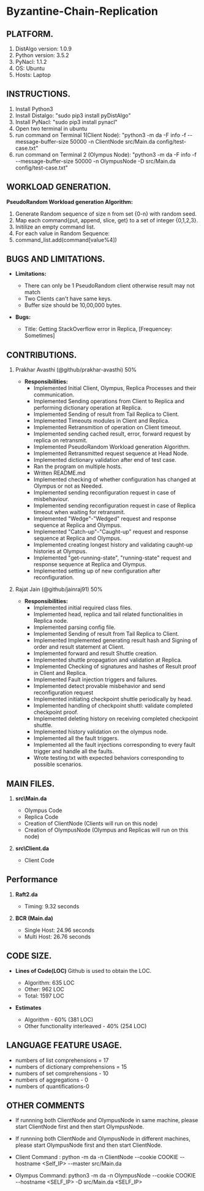 # Byzantine-Chain-Replication


## PLATFORM. 
1. DistAlgo version: 1.0.9
2. Python version: 3.5.2
3. PyNacl: 1.1.2
4. OS: Ubuntu
5. Hosts: Laptop


## INSTRUCTIONS.
1. Install Python3
2. Install Distalgo: "sudo pip3 install pyDistAlgo"
3. Install PyNacl: "sudo pip3 install pynacl"
3. Open two terminal in ubuntu
4. run command on Terminal 1(Client Node): "python3 -m da -F info -f --message-buffer-size 50000 -n ClientNode src/Main.da config/test-case.txt"
5. run command on Terminal 2 (Olympus Node): "python3 -m da -F info -f --message-buffer-size 50000 -n OlympusNode -D src/Main.da config/test-case.txt"


## WORKLOAD GENERATION.
**PseudoRandom Workload generation Algorithm:**

1. Generate Random sequence of size n from set {0-n} with random seed.
2. Map each command{put, append, slice, get} to a set of integer {0,1,2,3}.
3. Initilize an empty command list.
3. For each value in Random Sequence:
4. 	command_list.add(command[value%4])


## BUGS AND LIMITATIONS.  
   - **Limitations:**
     - There can only be 1 PseudoRandom client otherwise result may not match
     - Two Clients can't have same keys.
     - Buffer size should be 10,00,000 bytes.
   
   - **Bugs:**
      - Title: Getting StackOverflow error in Replica, [Frequencey: Sometimes]

## CONTRIBUTIONS.
1. Prakhar Avasthi (@github/prakhar-avasthi) 50%
   - **Responsibilities:**
     - Implemented Initial Client, Olympus, Replica Processes and their communication.
     - Implemented Sending operations from Client to Replica and performing dictionary operation at Replica.
     - Implemented Sending of result from Tail Replica to Client.
     - Implemented Timeouts modules in Client and Replica.
     - Implemented Retransmition of operation on Client timeout.
     - Implemented sending cached result, error, forward request by replica on retransmit.
     - Implemented PseudoRandom Workload generation Algorithm.
     - Implemented Retransmitted request sequence at Head Node.
     - Implemented dictionary validation after end of test case.
     - Ran the program on multiple hosts.
     - Written README.md
     - Implemented checking of whether configuration has changed at Olympus or not as Needed.
     - Implemented sending reconfiguration request in case of misbehaviour.
     - Implemented sending reconfiguration request in case of Replica timeout when waiting for retransmit.
     - Implemented "Wedge"-"Wedged" request and response sequence at Replica and Olympus.
     - Implemented "Catch-up"-"Caught-up" request and response sequence at Replica and Olympus.
     - Implemented creating longest history and validating caught-up histories at Olympus.
     - Implemented "get-running-state", "running-state" request and response sequence at Replica and Olympus.
     - Implemented setting up of new configuration after reconfiguration.

2. Rajat Jain (@github/jainraj91) 50%
   - **Responsibilities:**
     - Implemented initial required class files.
     - Implemented head, replica and tail related functionalities in Replica node.
     - Implemented parsing config file.
     - Implemented Sending of result from Tail Replica to Client.
     - Implemented Implemented generating result hash and Signing of order and result statement at Client.
     - Implemented forward and result Shuttle creation.
     - Implemented shuttle propagation and validation at Replica.
     - Implemented Checking of signatures and hashes of Result proof in Client and Replica.
     - Implemented Fault injection triggers and failures.
     - Implemented detect provable misbehavior and send reconfiguration request
     - Implemented initiating checkpoint shuttle periodically by head.
     - Implemented handling of checkpoint shuttl: validate completed checkpoint proof.
     - Implemented deleting history on receiving completed checkpoint shuttle.
     - Implemented history validation on the olympus node.
     - Implemented all the fault triggers.
     - Implemented all the fault injections corresponding to every fault trigger and handle all the faults.
     - Wrote testing.txt with expected behaviors corresponding to possible scenarios.


## MAIN FILES.
1. **src\Main.da**
   - Olympus Code
   - Replica Code
   - Creation of ClientNode (Clients will run on this node)
   - Creation of OlympusNode (Olympus and Replicas will run on this node)

2. **src\Client.da**
   - Client Code


## Performance
1. **Raft2.da**
   - Timing: 9.32 seconds
  
2. **BCR (Main.da)**
   - Single Host: 24.96 seconds
   - Multi Host: 26.76 seconds


## CODE SIZE.
   - **Lines of Code(LOC)** 
    Github is used to obtain the LOC.
     - Algorithm: 635 LOC
     - Other: 962 LOC
     - Total: 1597 LOC
   
   - **Estimates**
     - Algorithm - 60% (381 LOC)
     - Other functionality interleaved - 40% (254 LOC) 


## LANGUAGE FEATURE USAGE. 
- numbers of list comprehensions = 17
- numbers of dictionary comprehensions = 15
- numbers of set comprehensions - 10
- numbers of aggregations - 0
- numbers of quantifications-0


## OTHER COMMENTS
- If runnning both ClientNode and OlympusNode in same machine, please start ClientNode first and then start OlympusNode.
- If runnning both ClientNode and OlympusNode in different machines, please start OlympusNode first and then start ClientNode.

- Client Command : python -m da -n ClientNode --cookie COOKIE --hostname <Self_IP> --master src/Main.da <Config file name>    <Olympus Node Ip>
- Olympus Command: python3 -m da -n OlympusNode --cookie COOKIE --hostname <SELF_IP> -D src/Main.da <Config file name> <SELF_IP>
